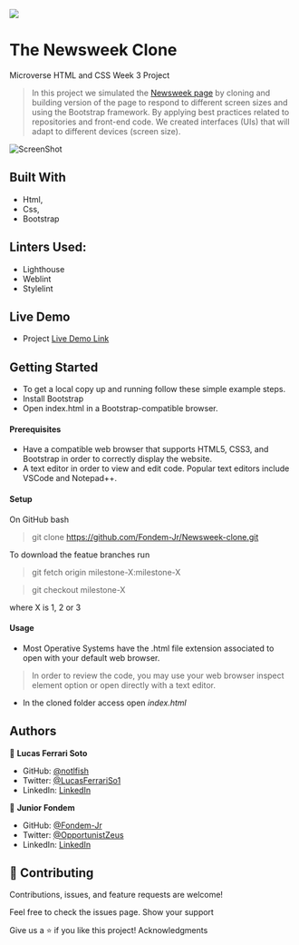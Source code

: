 ![](https://img.shields.io/badge/Microverse-blueviolet)

# The Newsweek Clone
Microverse HTML and CSS Week 3 Project
>In this project we simulated the [Newsweek page](https://web.archive.org/web/20210120125445/https://www.newsweek.com/) by cloning and building version of the page to respond to different screen sizes and using the Bootstrap framework.
>By applying best practices related to repositories and front-end code. We created interfaces (UIs) that will adapt to different devices (screen size).

![ScreenShot](assets/screenshotmil3.png)

## Built With

- Html,
- Css,
- Bootstrap

## Linters Used:

- Lighthouse
- Weblint
- Stylelint

## Live Demo

- Project [Live Demo Link](https://fondem-jr.github.io/Newsweek-clone/)

## Getting Started

- To get a local copy up and running follow these simple example steps.
- Install Bootstrap
- Open index.html in a Bootstrap-compatible browser.

#### Prerequisites

- Have a compatible web browser that supports HTML5, CSS3, and Bootstrap in order to correctly display the website.
- A text editor in order to view and edit code. Popular text editors include VSCode and Notepad++.


#### Setup

On GitHub bash
   > git clone https://github.com/Fondem-Jr/Newsweek-clone.git

To download the featue branches run

   > git fetch origin milestone-X:milestone-X

   > git checkout milestone-X

where X is 1, 2 or 3

#### Usage

- Most Operative Systems have the .html file extension associated to open with your default web browser.
> In order to review the code, you may use your web browser inspect element option or open directly with a text editor.

- In the cloned folder access open
    _index.html_

## Authors

👤 **Lucas Ferrari Soto**

- GitHub: [@notlfish](https://github.com/notlfish)
- Twitter: [@LucasFerrariSo1](https://twitter.com/LucasFerrariSo1)
- LinkedIn: [LinkedIn](https://linkedin.com/lucas-mauricio-ferrari-soto-472a3515a)

👤 **Junior Fondem**

- GitHub: [@Fondem-Jr](https://github.com/Fondem-Jr/)
- Twitter: [@OpportunistZeus](https://twitter.com/OpportunistZeus)
- LinkedIn: [LinkedIn](https://www.linkedin.com/in/fondem-junior-57484744)

## 🤝 Contributing

Contributions, issues, and feature requests are welcome!

Feel free to check the issues page.
Show your support

Give us a ⭐️ if you like this project!
Acknowledgments
